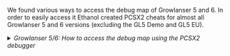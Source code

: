 We found various ways to access the debug map of Growlanser 5 and 6. In order to easily access it Ethanol created PCSX2 cheats for almost all Growlanser 5 and 6 versions (excluding the GL5 Demo and GL5 EU).

<details> <summary><i>Growlanser 5/6: How to access the debug map using the PCSX2 debugger</i></summary>

GL5 JPN:
1. Set a breakpoint on `0x00200900`
2. Select `new game`
3. change register `a0` from `2` to `0`

GL5 ENG:
1. Set a breakpoint on `0x0021CA70`
2. Select `new game`
3. change register `a0` from `2` to `0`

GL6:
1. Set a breakpoint on `0x00230938`
2. Select `New Game`
3. The breakpoint will fire, then ctrl+g to `v0-15C8` and change the `05` to a `00`

Press `SELECT` to access the debug menu.
Disable the breakpoint after going to the debug map!

Another way:
Change `0x00431220` to `01` and the new game button loads the map select by itself

How to talk with the debug save map guy:

1. Go to the debug save room
2. Go to `0xEE213C` and change the `0xF014` to `0x0800`

</details>